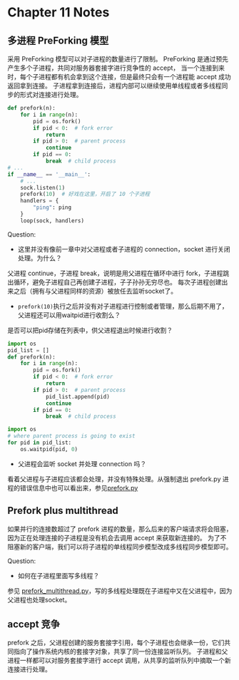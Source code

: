 # Chapter 11 Notes

## 多进程 PreForking 模型
采用 PreForking 模型可以对子进程的数量进行了限制。
PreForking 是通过预先产生多个子进程，共同对服务器套接字进行竞争性的 accept，
当一个连接到来时，每个子进程都有机会拿到这个连接，但是最终只会有一个进程能 accept 成功返回拿到连接。
子进程拿到连接后，进程内部可以继续使用单线程或者多线程同步的形式对连接进行处理。

```python
def prefork(n):
    for i in range(n):
        pid = os.fork()
        if pid < 0:  # fork error
            return
        if pid > 0:  # parent process
            continue
        if pid == 0:
            break  # child process
# ...
if __name__ == '__main__':
    # ...
    sock.listen(1)
    prefork(10)  # 好戏在这里，开启了 10 个子进程
    handlers = {
        "ping": ping
    }
    loop(sock, handlers)

```
Question: 
- 这里并没有像前一章中对父进程或者子进程的 connection，socket 进行关闭处理。为什么？

父进程 continue，子进程 break，说明是用父进程在循环中进行 fork，子进程跳出循环，避免子进程自己再创建子进程，子子孙孙无穷尽也。
每次子进程创建出来之后（拥有与父进程同样的资源）被放任去监听socket了。

- `prefork(10)`执行之后并没有对子进程进行控制或者管理，那么后期不用了，父进程还可以用waitpid进行收割么？

是否可以把pid存储在列表中，供父进程退出时候进行收割？
```python
import os
pid_list = []
def prefork(n):
    for i in range(n):
        pid = os.fork()
        if pid < 0:  # fork error
            return
        if pid > 0:  # parent process
            pid_list.append(pid)
            continue
        if pid == 0:
            break  # child process
```

```python
import os
# where parent process is going to exist
for pid in pid_list:
    os.waitpid(pid, 0)
```

- 父进程会监听 socket 并处理 connection 吗？

看着父进程与子进程应该都会处理，并没有特殊处理。从强制退出 prefork.py 进程的错误信息中也可以看出来，参见[prefork.py](prefork.py)

## Prefork plus multithread
如果并行的连接数超过了 prefork 进程的数量，那么后来的客户端请求将会阻塞，因为正在处理连接的子进程是没有机会去调用 accept 来获取新连接的。
为了不阻塞新的客户端，我们可以将子进程的单线程同步模型改成多线程同步模型即可。

Question:
- 如何在子进程里面写多线程？

参见 [prefork_multithread.py](prefork_multithread.py)，写的多线程处理既在子进程中又在父进程中，因为父进程也处理socket。


## accept 竞争
prefork 之后，父进程创建的服务套接字引用，每个子进程也会继承一份，它们共同指向了操作系统内核的套接字对象，共享了同一份连接监听队列。
子进程和父进程一样都可以对服务套接字进行 accept 调用，从共享的监听队列中摘取一个新连接进行处理。